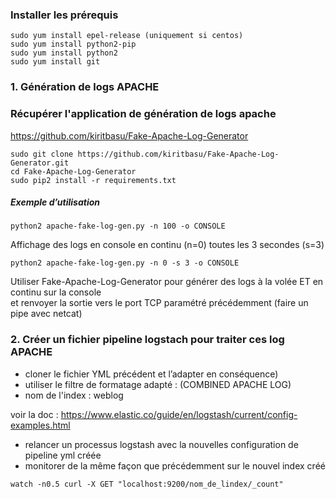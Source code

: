 ### Installer les prérequis

```
sudo yum install epel-release (uniquement si centos)
sudo yum install python2-pip
sudo yum install python2
sudo yum install git
```

### 1. Génération de logs APACHE

###  Récupérer l'application de génération de logs apache 

https://github.com/kiritbasu/Fake-Apache-Log-Generator

```
sudo git clone https://github.com/kiritbasu/Fake-Apache-Log-Generator.git
cd Fake-Apache-Log-Generator
sudo pip2 install -r requirements.txt
```

#####  Exemple d’utilisation
```
python2 apache-fake-log-gen.py -n 100 -o CONSOLE
```
Affichage des logs en console en continu (n=0) toutes les 3 secondes (s=3)
```
python2 apache-fake-log-gen.py -n 0 -s 3 -o CONSOLE
```

Utiliser Fake-Apache-Log-Generator pour générer des logs à la volée ET en continu sur la console <br> 
et renvoyer la sortie vers le port TCP paramétré précédemment
(faire un pipe avec netcat)

### 2. Créer un fichier pipeline logstach pour traiter ces log APACHE

- cloner le fichier YML précédent et l’adapter en conséquence)
- utiliser le filtre de formatage adapté : (COMBINED APACHE LOG)
- nom de l'index : weblog

voir la doc : https://www.elastic.co/guide/en/logstash/current/config-examples.html

- relancer un processus logstash avec la nouvelles configuration de pipeline yml créée
- monitorer de la même façon que précédemment sur le nouvel index créé
```
watch -n0.5 curl -X GET "localhost:9200/nom_de_lindex/_count"
```



